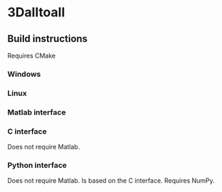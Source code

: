 # 3Dalltoall

## Build instructions

Requires CMake

### Windows

### Linux


### Matlab interface

### C interface

Does not require Matlab.

### Python interface

Does not require Matlab. Is based on the C interface. Requires NumPy.

[//]: # (See also https://github.com/adam-p/markdown-here/wiki/Markdown-Cheatsheet)
